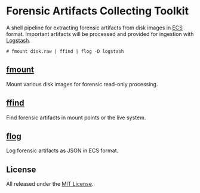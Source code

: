 # Forensic Artifacts Collecting Toolkit

A shell pipeline for extracting forensic artifacts from disk images in [ECS](https://www.elastic.co/guide/en/ecs/current/index.html) format. Important artifacts will be processed and provided for ingestion with [Logstash](https://www.elastic.co/de/logstash).

```console
# fmount disk.raw | ffind | flog -D logstash
```

## [fmount](https://github.com/cuhsat/fmount)
Mount various disk images for forensic read-only processing.

## [ffind](https://github.com/cuhsat/ffind)
Find forensic artifacts in mount points or the live system.

## [flog](https://github.com/cuhsat/flog)
Log forensic artifacts as JSON in ECS format.

## License
All released under the [MIT License](LICENSE.md).
